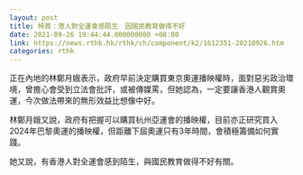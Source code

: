 ```yaml
---
layout: post
title: 特首：港人對全運會感陌生　因國民教育做得不好
date: 2021-09-26 19:44:44.000000000 +08:00
link: https://news.rthk.hk/rthk/ch/component/k2/1612351-20210926.htm
categories: rthk
---
```


正在內地的林鄭月娥表示，政府早前決定購買東京奧運播映權時，面對惡劣政治環境，曾擔心會受到立法會批評，或被傳媒罵，但她認為，一定要讓香港人觀賞奧運，今次做法帶來的無形效益比想像中好。

林鄭月娥又說，政府有把握可以購買杭州亞運會的播映權，目前亦正研究買入2024年巴黎奧運的播映權，但距離下屆奧運只有3年時間，會積極籌備如何實踐。

她又說，有香港人對全運會感到陌生，與國民教育做得不好有關。
